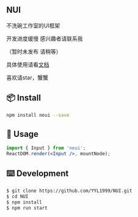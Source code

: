 ## NUI

不洗碗工作室的UI框架 

开发进度缓慢 感兴趣者请联系我



（暂时未发布 请稍等）

具体使用请看[文档](nui.ailpf.cn)

喜欢请star，蟹蟹

## 📦 Install

```bash
npm install neui --save
```

## 🔨 Usage

```jsx
import { Input } from 'neui';
ReactDOM.render(<Input />, mountNode);
```

## ⌨️ Development

```bash
$ git clone https://github.com/YYL1999/NUI.git
$ cd NUI
$ npm install
$ npm run start
```
